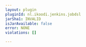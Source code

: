 ```yaml
---
layout: plugin
pluginId: nl.ikoodi.jenkins.jobdsl
jarSha1: INVALID
isJarAvailable: false
error: NONE
violations: []

---
```

